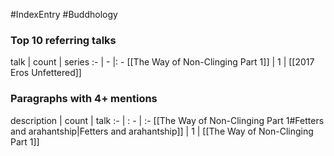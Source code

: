 #IndexEntry #Buddhology

### Top 10 referring talks
talk | count | series
:- | - |: -
[[The Way of Non-Clinging Part 1]] | 1 | [[2017 Eros Unfettered]]


### Paragraphs with 4+ mentions
description | count | talk
:- | : - | :-
[[The Way of Non-Clinging Part 1#Fetters and arahantship\|Fetters and arahantship]] | 1 | [[The Way of Non-Clinging Part 1]]

